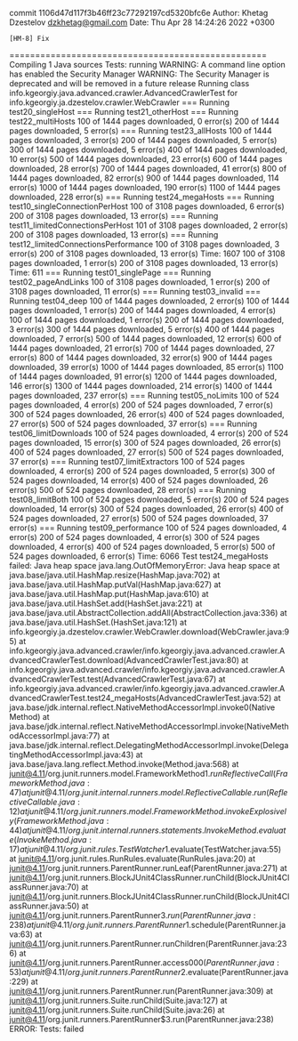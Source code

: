 commit 1106d47d117f3b46ff23c77292197cd5320bfc6e
Author: Khetag Dzestelov <dzkhetag@gmail.com>
Date:   Thu Apr 28 14:24:26 2022 +0300

    [HM-8] Fix
==================================================
Compiling 1 Java sources
Tests: running
WARNING: A command line option has enabled the Security Manager
WARNING: The Security Manager is deprecated and will be removed in a future release
Running class info.kgeorgiy.java.advanced.crawler.AdvancedCrawlerTest for info.kgeorgiy.ja.dzestelov.crawler.WebCrawler
=== Running test20_singleHost
=== Running test21_otherHost
=== Running test22_multiHosts
100 of 1444 pages downloaded, 0 error(s)
200 of 1444 pages downloaded, 5 error(s)
=== Running test23_allHosts
100 of 1444 pages downloaded, 3 error(s)
200 of 1444 pages downloaded, 5 error(s)
300 of 1444 pages downloaded, 5 error(s)
400 of 1444 pages downloaded, 10 error(s)
500 of 1444 pages downloaded, 23 error(s)
600 of 1444 pages downloaded, 28 error(s)
700 of 1444 pages downloaded, 41 error(s)
800 of 1444 pages downloaded, 82 error(s)
900 of 1444 pages downloaded, 114 error(s)
1000 of 1444 pages downloaded, 190 error(s)
1100 of 1444 pages downloaded, 228 error(s)
=== Running test24_megaHosts
=== Running test10_singleConnectionPerHost
100 of 3108 pages downloaded, 6 error(s)
200 of 3108 pages downloaded, 13 error(s)
=== Running test11_limitedConnectionsPerHost
101 of 3108 pages downloaded, 2 error(s)
200 of 3108 pages downloaded, 13 error(s)
=== Running test12_limitedConnectionsPerformance
100 of 3108 pages downloaded, 3 error(s)
200 of 3108 pages downloaded, 13 error(s)
Time: 1607
100 of 3108 pages downloaded, 1 error(s)
200 of 3108 pages downloaded, 13 error(s)
Time: 611
=== Running test01_singlePage
=== Running test02_pageAndLinks
100 of 3108 pages downloaded, 1 error(s)
200 of 3108 pages downloaded, 11 error(s)
=== Running test03_invalid
=== Running test04_deep
100 of 1444 pages downloaded, 2 error(s)
100 of 1444 pages downloaded, 1 error(s)
200 of 1444 pages downloaded, 4 error(s)
100 of 1444 pages downloaded, 1 error(s)
200 of 1444 pages downloaded, 3 error(s)
300 of 1444 pages downloaded, 5 error(s)
400 of 1444 pages downloaded, 7 error(s)
500 of 1444 pages downloaded, 12 error(s)
600 of 1444 pages downloaded, 21 error(s)
700 of 1444 pages downloaded, 27 error(s)
800 of 1444 pages downloaded, 32 error(s)
900 of 1444 pages downloaded, 39 error(s)
1000 of 1444 pages downloaded, 85 error(s)
1100 of 1444 pages downloaded, 91 error(s)
1200 of 1444 pages downloaded, 146 error(s)
1300 of 1444 pages downloaded, 214 error(s)
1400 of 1444 pages downloaded, 237 error(s)
=== Running test05_noLimits
100 of 524 pages downloaded, 4 error(s)
200 of 524 pages downloaded, 7 error(s)
300 of 524 pages downloaded, 26 error(s)
400 of 524 pages downloaded, 27 error(s)
500 of 524 pages downloaded, 37 error(s)
=== Running test06_limitDownloads
100 of 524 pages downloaded, 4 error(s)
200 of 524 pages downloaded, 15 error(s)
300 of 524 pages downloaded, 26 error(s)
400 of 524 pages downloaded, 27 error(s)
500 of 524 pages downloaded, 37 error(s)
=== Running test07_limitExtractors
100 of 524 pages downloaded, 4 error(s)
200 of 524 pages downloaded, 5 error(s)
300 of 524 pages downloaded, 14 error(s)
400 of 524 pages downloaded, 26 error(s)
500 of 524 pages downloaded, 28 error(s)
=== Running test08_limitBoth
100 of 524 pages downloaded, 5 error(s)
200 of 524 pages downloaded, 14 error(s)
300 of 524 pages downloaded, 26 error(s)
400 of 524 pages downloaded, 27 error(s)
500 of 524 pages downloaded, 37 error(s)
=== Running test09_performance
100 of 524 pages downloaded, 4 error(s)
200 of 524 pages downloaded, 4 error(s)
300 of 524 pages downloaded, 4 error(s)
400 of 524 pages downloaded, 5 error(s)
500 of 524 pages downloaded, 6 error(s)
Time: 6066
Test test24_megaHosts failed: Java heap space
java.lang.OutOfMemoryError: Java heap space
at java.base/java.util.HashMap.resize(HashMap.java:702)
at java.base/java.util.HashMap.putVal(HashMap.java:627)
at java.base/java.util.HashMap.put(HashMap.java:610)
at java.base/java.util.HashSet.add(HashSet.java:221)
at java.base/java.util.AbstractCollection.addAll(AbstractCollection.java:336)
at java.base/java.util.HashSet.<init>(HashSet.java:121)
at info.kgeorgiy.ja.dzestelov.crawler.WebCrawler.download(WebCrawler.java:95)
at info.kgeorgiy.java.advanced.crawler/info.kgeorgiy.java.advanced.crawler.AdvancedCrawlerTest.download(AdvancedCrawlerTest.java:80)
at info.kgeorgiy.java.advanced.crawler/info.kgeorgiy.java.advanced.crawler.AdvancedCrawlerTest.test(AdvancedCrawlerTest.java:67)
at info.kgeorgiy.java.advanced.crawler/info.kgeorgiy.java.advanced.crawler.AdvancedCrawlerTest.test24_megaHosts(AdvancedCrawlerTest.java:52)
at java.base/jdk.internal.reflect.NativeMethodAccessorImpl.invoke0(Native Method)
at java.base/jdk.internal.reflect.NativeMethodAccessorImpl.invoke(NativeMethodAccessorImpl.java:77)
at java.base/jdk.internal.reflect.DelegatingMethodAccessorImpl.invoke(DelegatingMethodAccessorImpl.java:43)
at java.base/java.lang.reflect.Method.invoke(Method.java:568)
at junit@4.11/org.junit.runners.model.FrameworkMethod$1.runReflectiveCall(FrameworkMethod.java:47)
at junit@4.11/org.junit.internal.runners.model.ReflectiveCallable.run(ReflectiveCallable.java:12)
at junit@4.11/org.junit.runners.model.FrameworkMethod.invokeExplosively(FrameworkMethod.java:44)
at junit@4.11/org.junit.internal.runners.statements.InvokeMethod.evaluate(InvokeMethod.java:17)
at junit@4.11/org.junit.rules.TestWatcher$1.evaluate(TestWatcher.java:55)
at junit@4.11/org.junit.rules.RunRules.evaluate(RunRules.java:20)
at junit@4.11/org.junit.runners.ParentRunner.runLeaf(ParentRunner.java:271)
at junit@4.11/org.junit.runners.BlockJUnit4ClassRunner.runChild(BlockJUnit4ClassRunner.java:70)
at junit@4.11/org.junit.runners.BlockJUnit4ClassRunner.runChild(BlockJUnit4ClassRunner.java:50)
at junit@4.11/org.junit.runners.ParentRunner$3.run(ParentRunner.java:238)
at junit@4.11/org.junit.runners.ParentRunner$1.schedule(ParentRunner.java:63)
at junit@4.11/org.junit.runners.ParentRunner.runChildren(ParentRunner.java:236)
at junit@4.11/org.junit.runners.ParentRunner.access$000(ParentRunner.java:53)
at junit@4.11/org.junit.runners.ParentRunner$2.evaluate(ParentRunner.java:229)
at junit@4.11/org.junit.runners.ParentRunner.run(ParentRunner.java:309)
at junit@4.11/org.junit.runners.Suite.runChild(Suite.java:127)
at junit@4.11/org.junit.runners.Suite.runChild(Suite.java:26)
at junit@4.11/org.junit.runners.ParentRunner$3.run(ParentRunner.java:238)
ERROR: Tests: failed
